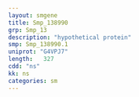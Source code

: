 ```yaml
---
layout: smgene
title: Smp_138990
grp: Smp_13
description: "hypothetical protein"
smp: Smp_138990.1
uniprot: "G4VPJ7"
length:   327
cdd: "ns"
kk: ns
categories: sm
---
```

